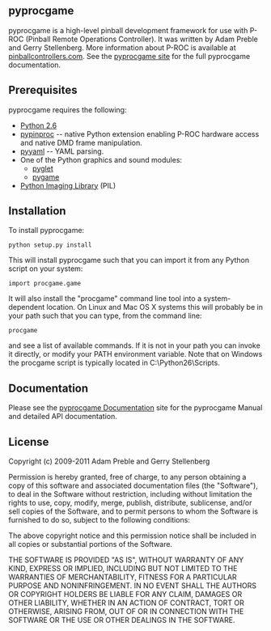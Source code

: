 ## pyprocgame

pyprocgame is a high-level pinball development framework for use with P-ROC (Pinball Remote Operations Controller).  It was written by Adam Preble and Gerry Stellenberg.  More information about P-ROC is available at [pinballcontrollers.com](http://pinballcontrollers.com/).  See the [pyprocgame site](http://pyprocgame.pindev.org/) for the full pyprocgame documentation.

## Prerequisites

pyprocgame requires the following:

- [Python 2.6](http://python.org/)
- [pypinproc](http://github.com/preble/pypinproc) -- native Python extension enabling P-ROC hardware access and native DMD frame manipulation.
- [pyyaml](http://pyyaml.org/) -- YAML parsing.
- One of the Python graphics and sound modules:
  - [pyglet](http://www.pyglet.org/)
  - [pygame](http://www.pygame.org/)
- [Python Imaging Library](http://www.pythonware.com/products/pil/) (PIL)

## Installation

To install pyprocgame:

	python setup.py install

This will install pyprocgame such that you can import it from any Python script on your system:

	import procgame.game

It will also install the "procgame" command line tool into a system-dependent location.  On Linux and Mac OS X systems this will probably be in your path such that you can type, from the command line:

	procgame

and see a list of available commands.  If it is not in your path you can invoke it directly, or modify your PATH environment variable.  Note that on Windows the procgame script is typically located in C:\Python26\Scripts.

## Documentation

Please see the [pyprocgame Documentation](http://pyprocgame.pindev.org/) site for the pyprocgame Manual and detailed API documentation.

## License

Copyright (c) 2009-2011 Adam Preble and Gerry Stellenberg

Permission is hereby granted, free of charge, to any person obtaining a copy
of this software and associated documentation files (the "Software"), to deal
in the Software without restriction, including without limitation the rights
to use, copy, modify, merge, publish, distribute, sublicense, and/or sell
copies of the Software, and to permit persons to whom the Software is
furnished to do so, subject to the following conditions:

The above copyright notice and this permission notice shall be included in
all copies or substantial portions of the Software.

THE SOFTWARE IS PROVIDED "AS IS", WITHOUT WARRANTY OF ANY KIND, EXPRESS OR
IMPLIED, INCLUDING BUT NOT LIMITED TO THE WARRANTIES OF MERCHANTABILITY,
FITNESS FOR A PARTICULAR PURPOSE AND NONINFRINGEMENT. IN NO EVENT SHALL THE
AUTHORS OR COPYRIGHT HOLDERS BE LIABLE FOR ANY CLAIM, DAMAGES OR OTHER
LIABILITY, WHETHER IN AN ACTION OF CONTRACT, TORT OR OTHERWISE, ARISING FROM,
OUT OF OR IN CONNECTION WITH THE SOFTWARE OR THE USE OR OTHER DEALINGS IN
THE SOFTWARE.